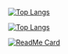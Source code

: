 <!-- ![Draichiboard](https://github.com/Draichi/draichiboard/blob/master/static/draichi.github.io_draichiboard_(fullhd).png) -->

[![Top Langs](https://github-readme-stats.vercel.app/api?username=Draichi&count_private=true&show_icons=true&theme=cobalt)](https://github.com/anuraghazra/github-readme-stats)


[![Top Langs](https://github-readme-stats.vercel.app/api/top-langs/?username=Draichi&layout=compact&theme=cobalt)](https://github.com/anuraghazra/github-readme-stats)

[![ReadMe Card](https://github-readme-stats.vercel.app/api/pin/?username=Draichi&repo=T-1000&theme=cobalt)](https://github.com/anuraghazra/github-readme-stats)

<!--
**Draichi/Draichi** is a ✨ _special_ ✨ repository because its `README.md` (this file) appears on your GitHub profile.


- :briefcase: I’m currently working on [@Talentify](https://github.com/Talentify) as the Frontend lead developer
- :notebook_with_decorative_cover: I’m currently learning Svelte
- :bust_in_silhouette: I’m looking to collaborate on decentralized applications
- :telephone_receiver: How to reach me: email me @ lucasdraichi@gmail.com or add me on discord `randy_marsh#8226`
- :hurtrealbad: Fun fact: My first programming language was C :relaxed:


Here are some ideas to get you started:

- 🔭 I’m currently working on ...
- 🌱 I’m currently learning ...
- 👯 I’m looking to collaborate on ...
- 🤔 I’m looking for help with ...
- 💬 Ask me about ...
- 📫 How to reach me: ...
- 😄 Pronouns: ...
- ⚡ Fun fact: ...
-->

<!--
:wrench: Check it out my [_Draichiboard_](https://draichiboard-v2.vercel.app/#/) (wip)
-->
